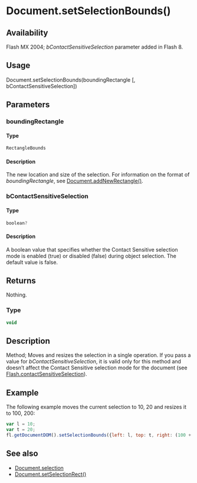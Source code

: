 # Document.setSelectionBounds()

## Availability

Flash MX 2004; *bContactSensitiveSelection* parameter added in Flash 8.

## Usage

Document.setSelectionBounds(boundingRectangle [, bContactSensitiveSelection])

## Parameters

### **boundingRectangle**

#### Type

```typescript
RectangleBounds
```

#### Description

The new location and size of the selection. For information on the format of *boundingRectangle*, see [Document.addNewRectangle()](../Document_object/Document10.md).

### **bContactSensitiveSelection**

#### Type

```typescript
boolean?
```

#### Description

A boolean value that specifies whether the Contact Sensitive selection mode is enabled (true) or disabled (false) during object selection. The default value is false.

## Returns

Nothing.

### Type

```typescript
void
```

## Description

Method; Moves and resizes the selection in a single operation.
If you pass a value for *bContactSensitiveSelection*, it is valid only for this method and doesn’t affect the Contact Sensitive selection mode for the document (see [Flash.contactSensitiveSelection](../Flash_object/Flash14.md)).

## Example

The following example moves the current selection to 10, 20 and resizes it to 100, 200:

```javascript
var l = 10;
var t = 20;
fl.getDocumentDOM().setSelectionBounds({left: l, top: t, right: (100 + l), bottom: (200 + t)});
```

## See also

- [Document.selection](../Document_object/Document430.md)
- [Document.setSelectionRect()](../Document_object/Document9689.md)
